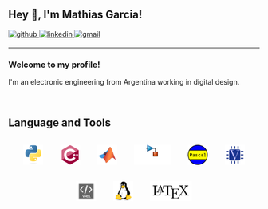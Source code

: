 ## __Hey 👋, I'm Mathias Garcia!__   

<a href="https://github.com/msebgarcia" target="_blank">
<img src=https://img.shields.io/badge/github-%2324292e.svg?&style=for-the-badge&logo=github&logoColor=white alt=github style="margin-bottom: 5px;" /> </a>
<a href="https://www.linkedin.com/in/mathiasgarciag" target="_blank">
<img src=https://img.shields.io/badge/linkedin-%231E77B5.svg?&style=for-the-badge&logo=linkedin&logoColor=white alt=linkedin style="margin-bottom: 5px;" />  </a>
<a href="mailto:msebgarcia@gmail.com" target="_blank">
<img src=https://img.shields.io/badge/MAIL-%2324292e.svg?&style=for-the-badge&logo=gmail&logoColor=red alt=gmail style="margin-bottom: 5px;" /> </a> 


<br/>

___

### Welcome to my profile!
I'm an electronic engineering from Argentina working in digital design.

<br/>

## Language and Tools 

<div align="center">
<img style="margin: 15px" src="python-original.svg" alt="Python" height="40" hspace="10" /> <img style="margin: 15px" src="cplusplus-original.svg" alt="cpp" height="40" hspace="10" />  <img style="margin: 15px" src="matlab.svg" alt="MATLAB" height="40" hspace="10" /> <img style="margin: 15px" src="simulink.png" alt="Simulink" height="40" hspace="10" /> <img style="margin: 15px" src="Pascal.png" alt="Pascal" height="40" hspace="10" /> <img style="margin: 15px" src="verilog.svg" alt="Verilog" height="40" hspace="10" /> <img style="margin: 15px" src="vhdl.png" alt="VHDL" height="40" hspace="10" /> <img style="margin: 15px" src="linux-original.svg" alt="Linux" height="40" hspace="10" /> <img style="margin: 15px" src="latex.png" alt="LaTeX" height="40" hspace="10" />
</div>
